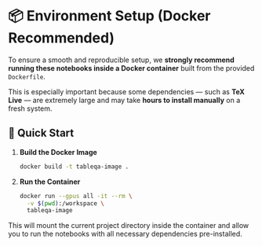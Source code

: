 # 📦 Environment Setup (Docker Recommended)

To ensure a smooth and reproducible setup, we **strongly recommend running these notebooks inside a Docker container** built from the provided `Dockerfile`.

This is especially important because some dependencies — such as **TeX Live** — are extremely large and may take **hours to install manually** on a fresh system.

## 🚀 Quick Start

1. **Build the Docker Image**
   ```bash
   docker build -t tableqa-image .
   ```

2. **Run the Container**
   ```bash
   docker run --gpus all -it --rm \
     -v $(pwd):/workspace \
     tableqa-image
   ```

This will mount the current project directory inside the container and allow you to run the notebooks with all necessary dependencies pre-installed.

